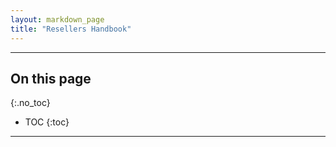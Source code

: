 ```yaml
---
layout: markdown_page
title: "Resellers Handbook"
---
```


----

## On this page
{:.no_toc}

- TOC
{:toc}

----
